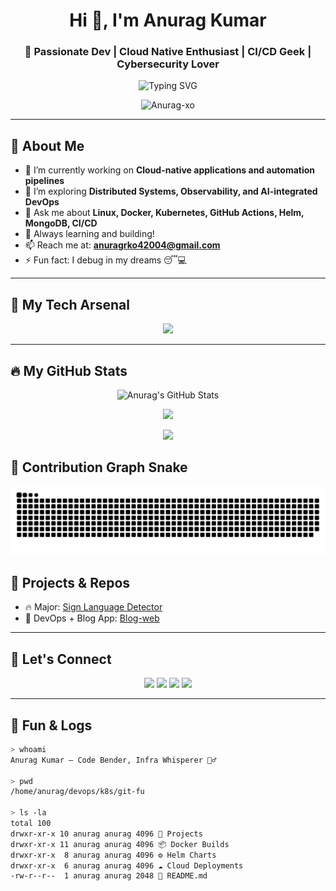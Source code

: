 <h1 align="center">Hi 👋, I'm Anurag Kumar</h1>
<h3 align="center">🚀 Passionate Dev | Cloud Native Enthusiast | CI/CD Geek | Cybersecurity Lover</h3>

<p align="center">
  <img src="https://readme-typing-svg.herokuapp.com?font=Fira+Code&size=24&duration=4000&pause=1000&center=true&vCenter=true&width=435&lines=Hey!+I'm+Anurag+Kumar;DevOps+%7C+Backend+Developer;Kubernetes+%7C+Docker+%7C+CI%2FCD+%7C+Cloud;Always+Learning+%F0%9F%9A%80" alt="Typing SVG" />
</p>

<p align="center">
  <img src="https://komarev.com/ghpvc/?username=Anurag-xo&label=Profile%20views&color=0e75b6&style=flat" alt="Anurag-xo" />
</p>

---

## 💫 About Me

- 🔭 I’m currently working on **Cloud-native applications and automation pipelines**
- 🌱 I’m exploring **Distributed Systems, Observability, and AI-integrated DevOps**
- 💬 Ask me about **Linux, Docker, Kubernetes, GitHub Actions, Helm, MongoDB, CI/CD**
- 🧠 Always learning and building!
- 📫 Reach me at: **anuragrko42004@gmail.com**
- ⚡ Fun fact: I debug in my dreams 😴💻

---

## 🚀 My Tech Arsenal

<p align="center">
  <img src="https://skillicons.dev/icons?i=linux,docker,kubernetes,kafka,rabbitmq,podman,git,github,nginx,aws,gcp,vscode,mongodb,nodejs,express,cpp,python,postman,figma,helm,bash,githubactions" />
</p>

---

## 🔥 My GitHub Stats

<p align="center">
  <img src="https://github-readme-stats.vercel.app/api?username=Anurag-xo&show_icons=true&theme=radical" alt="Anurag's GitHub Stats" />
</p>

<p align="center">
  <img src="https://github-readme-streak-stats.herokuapp.com?user=Anurag-xo&theme=radical&date_format=M%20j%5B%2C%20Y%5D" />
</p>

<p align="center">
  <img src="https://github-readme-stats.vercel.app/api/top-langs/?username=Anurag-xo&layout=compact&theme=radical" />
</p>

## 🐍 Contribution Graph Snake

<p align="center">
  <picture>
    <source media="(prefers-color-scheme: dark)" srcset="https://raw.githubusercontent.com/Anurag-xo/Anurag-xo/output/github-contribution-grid-snake-dark.svg" />
    <img alt="github contribution grid snake animation" src="https://raw.githubusercontent.com/Anurag-xo/Anurag-xo/output/github-contribution-grid-snake.svg" />
  </picture>
</p>

## 🧰 Projects & Repos

- 🔥 Major: [Sign Language Detector](https://github.com/Anurag-xo/sign-language-detection)
- 🚀 DevOps + Blog App: [Blog-web](https://github.com/Anurag-xo/Blog-web)

---

## 🧭 Let's Connect

<p align="center">
  <a href="https://www.linkedin.com/in/anurag-kumar-b1a790249/" target="_blank"><img src="https://img.shields.io/badge/LinkedIn-blue?logo=linkedin&logoColor=white" /></a>
  <a href="mailto:anuragrko42004@gmail.com"><img src="https://img.shields.io/badge/Gmail-D14836?logo=gmail&logoColor=white" /></a>
  <a href="https://twitter.com/anuragxo1221" target="_blank"><img src="https://img.shields.io/badge/Twitter-1DA1F2?logo=twitter&logoColor=white" /></a>
  <a href="https://notrlyanurag.duckdns.org" target="_blank"><img src="https://img.shields.io/badge/Portfolio-000?logo=githubpages&logoColor=white" /></a>
</p>

---

## 🧩 Fun & Logs

```bash
> whoami
Anurag Kumar — Code Bender, Infra Whisperer 🧙‍♂️

> pwd
/home/anurag/devops/k8s/git-fu

> ls -la
total 100
drwxr-xr-x 10 anurag anurag 4096 🚀 Projects
drwxr-xr-x 11 anurag anurag 4096 📦 Docker Builds
drwxr-xr-x  8 anurag anurag 4096 ⚙️ Helm Charts
drwxr-xr-x  6 anurag anurag 4096 ☁️ Cloud Deployments
-rw-r--r--  1 anurag anurag 2048 📖 README.md
```
